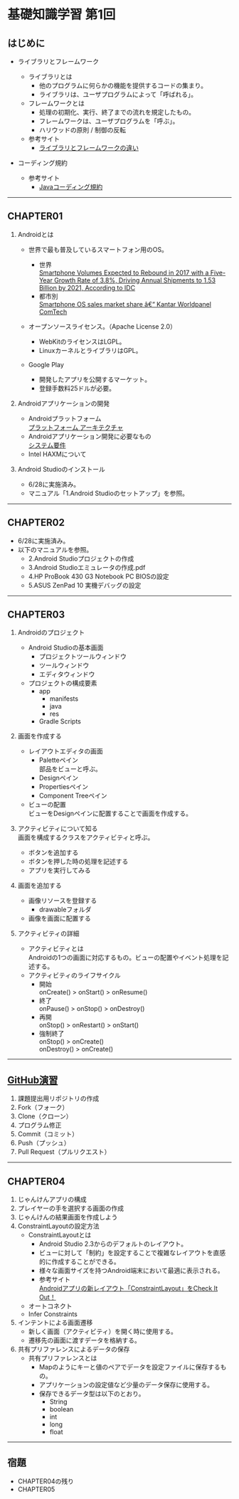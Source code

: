 # 基礎知識学習 第1回

## はじめに

- ライブラリとフレームワーク
  - ライブラリとは
    - 他のプログラムに何らかの機能を提供するコードの集まり。
    - ライブラリは、ユーザプログラムによって「呼ばれる」。
  - フレームワークとは
    - 処理の初期化、実行、終了までの流れを規定したもの。
    - フレームワークは、ユーザプログラムを「呼ぶ」。
    - ハリウッドの原則 / 制御の反転   
  - 参考サイト
    - [ライブラリとフレームワークの違い](http://qiita.com/heroyct/items/779cd66100a051056332)
    
- コーディング規約
  - 参考サイト  
    - [Javaコーディング規約](https://future-architect.github.io/coding-standards/documents/forJava/Java%E3%82%B3%E3%83%BC%E3%83%87%E3%82%A3%E3%83%B3%E3%82%B0%E8%A6%8F%E7%B4%84.html)

---
## CHAPTER01

1. Androidとは
    - 世界で最も普及しているスマートフォン用のOS。
        - 世界  
        [Smartphone Volumes Expected to Rebound in 2017 with a Five-Year Growth Rate of 3.8%, Driving Annual Shipments to 1.53 Billion by 2021, According to IDC](http://www.idc.com/getdoc.jsp?containerId=prUS42334717)
        - 都市別  
        [Smartphone OS sales market share â€“ Kantar Worldpanel ComTech](https://www.kantarworldpanel.com/global/smartphone-os-market-share/)

    - オープンソースライセンス。（Apache License 2.0）
      - WebKitのライセンスはLGPL。
      - LinuxカーネルとライブラリはGPL。
    - Google Play
      - 開発したアプリを公開するマーケット。
      - 登録手数料25ドルが必要。

2. Androidアプリケーションの開発
    - Androidプラットフォーム  
    [プラットフォーム アーキテクチャ](https://developer.android.com/guide/platform/index.html)
    - Androidアプリケーション開発に必要なもの  
    [システム要件](https://developer.android.com/studio/index.html#Requirements)
    - Intel HAXMについて

3. Android Studioのインストール
    - 6/28に実施済み。
    - マニュアル「1.Android Studioのセットアップ」を参照。

---
## CHAPTER02
  - 6/28に実施済み。
  - 以下のマニュアルを参照。
      - 2.Android Studioプロジェクトの作成
      - 3.Android Studioエミュレータの作成.pdf
      - 4.HP ProBook 430 G3 Notebook PC BIOSの設定
      - 5.ASUS ZenPad 10 実機デバッグの設定

---
## CHAPTER03

1. Androidのプロジェクト
    - Android Studioの基本画面
        - プロジェクトツールウィンドウ
        - ツールウィンドウ
        - エディタウィンドウ
    - プロジェクトの構成要素
      - app
          - manifests
          - java
          - res
      - Gradle Scripts

2. 画面を作成する
    - レイアウトエディタの画面
        - Paletteペイン  
        部品をビューと呼ぶ。
        - Designペイン
        - Propertiesペイン
        - Component Treeペイン
    - ビューの配置  
    ビューをDesignペインに配置することで画面を作成する。
        
3. アクティビティについて知る  
画面を構成するクラスをアクティビティと呼ぶ。
    - ボタンを追加する
    - ボタンを押した時の処理を記述する
    - アプリを実行してみる

4. 画面を追加する
    - 画像リソースを登録する
        - drawableフォルダ
    - 画像を画面に配置する

5. アクティビティの詳細
    - アクティビティとは  
    Androidの1つの画面に対応するもの。ビューの配置やイベント処理を記述する。
    - アクティビティのライフサイクル
        - 開始  
        onCreate() > onStart() > onResume()
        - 終了  
        onPause() > onStop() > onDestroy()
        - 再開  
        onStop() > onRestart() > onStart()
        - 強制終了  
        onStop() > onCreate()  
        onDestroy() > onCreate()

---
## [GitHub演習](https://github.com/yu-enpit/2017_basic_exercise1#github%E6%BC%94%E7%BF%92)

1. 課題提出用リポジトリの作成
2. Fork（フォーク）
3. Clone（クローン）
4. プログラム修正
5. Commit（コミット）
6. Push（プッシュ）
7. Pull Request（プルリクエスト）

---
## CHAPTER04

1. じゃんけんアプリの構成
2. プレイヤーの手を選択する画面の作成
3. じゃんけんの結果画面を作成しよう
4. ConstraintLayoutの設定方法
    - ConstraintLayoutとは
        - Android Studio 2.3からのデフォルトのレイアウト。
        - ビューに対して「制約」を設定することで複雑なレイアウトを直感的に作成することができる。
        - 様々な画面サイズを持つAndroid端末において最適に表示される。
        - 参考サイト  
        [Androidアプリの新レイアウト「ConstraintLayout」をCheck It Out！](https://codezine.jp/article/detail/10228)
    - オートコネクト
    - Infer Constraints
5. インテントによる画面遷移
    - 新しく画面（アクティビティ）を開く時に使用する。
    - 遷移先の画面に渡すデータを格納する。
6. 共有プリファレンスによるデータの保存
    - 共有プリファレンスとは
        - Mapのようにキーと値のペアでデータを設定ファイルに保存するもの。
        - アプリケーションの設定値など少量のデータ保存に使用する。
        - 保存できるデータ型は以下のとおり。
            - String
            - boolean
            - int
            - long
            - float
---
## 宿題

- CHAPTER04の残り
- CHAPTER05

